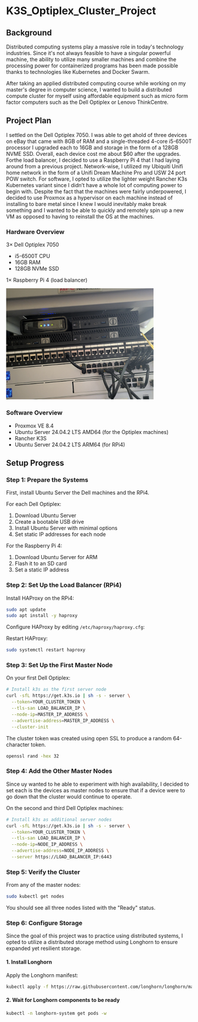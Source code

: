 # K3S_Optiplex_Cluster_Project
## Background
Distributed computing systems play a massive role in today's technology industries. Since it's not always feasible to have a singular powerful machine, the ability to utilize many smaller machines and combine the processing power for containerized programs has been made possible thanks to technologies like Kubernetes and Docker Swarm. 

After taking an applied distributed computing course while working on my master's degree in computer science, I wanted to build a distributed compute cluster for myself using affordable equipment such as micro form factor computers such as the Dell Optiplex or Lenovo ThinkCentre.

## Project Plan
I settled on the Dell Optiplex 7050. I was able to get ahold of three devices on eBay that came with 8GB of RAM and a single-threaded 4-core i5-6500T processor I upgraded each to 16GB and storage in the form of a 128GB NVME SSD. Overall, each device cost me about $60 after the upgrades. Forthe load balancer, I decided to use a Raspberry Pi 4 that I had laying around from a previous project. Network-wise, I utilized my Ubiquiti Unifi home network in the form of a Unifi Dream Machine Pro and USW 24 port POW switch. For software, I opted to utilize the lighter weight Rancher K3s Kubernetes variant since I didn’t have a whole lot of computing power to begin with. Despite the fact that the machines were fairly underpowered, I decided to use Proxmox as a hypervisor on each machine instead of installing to bare metal since I knew I would inevitably make break something and I wanted to be able to quickly and remotely spin up a new VM as opposed to having to reinstall the OS at the machines.

### Hardware Overview
3× Dell Optiplex 7050

  * i5-6500T CPU
  * 16GB RAM
  * 128GB NVMe SSD

1× Raspberry Pi 4 (load balancer)

<img src="images/PXL_20250418_185342523.jpg" width="400">


### Software Overview
  * Proxmox VE 8.4
  * Ubuntu Server 24.04.2 LTS AMD64 (for the Optiplex machines)
  * Rancher K3S
  * Ubuntu Server 24.04.2 LTS ARM64 (for RPi4)

## Setup Progress
### Step 1: Prepare the Systems

First, install Ubuntu Server the Dell machines and the RPi4.

For each Dell Optiplex:
1. Download Ubuntu Server
2. Create a bootable USB drive
3. Install Ubuntu Server with minimal options
4. Set static IP addresses for each node

For the Raspberry Pi 4:
1. Download Ubuntu Server for ARM
2. Flash it to an SD card
3. Set a static IP address

### Step 2: Set Up the Load Balancer (RPi4)

Install HAProxy on the RPi4:

```bash
sudo apt update
sudo apt install -y haproxy
```

Configure HAProxy by editing `/etc/haproxy/haproxy.cfg`:

Restart HAProxy:
```bash
sudo systemctl restart haproxy
```

### Step 3: Set Up the First Master Node

On your first Dell Optiplex:

```bash
# Install k3s as the first server node
curl -sfL https://get.k3s.io | sh -s - server \
  --token=YOUR_CLUSTER_TOKEN \
  --tls-san LOAD_BALANCER_IP \
  --node-ip=MASTER_IP_ADDRESS \
  --advertise-address=MASTER_IP_ADDRESS \
  --cluster-init
```

The cluster token was created using open SSL to produce a random 64-character token.

```bash 
openssl rand -hex 32
```

### Step 4: Add the Other Master Nodes
Since uy wanted to he able to experiment with high availability, I decided to set each is the devices as master nodes to ensure that if a device were to go down that the cluster would continue to operate. 

On the second and third Dell Optiplex machines:

```bash
# Install k3s as additional server nodes
curl -sfL https://get.k3s.io | sh -s - server \
  --token=YOUR_CLUSTER_TOKEN \
  --tls-san LOAD_BALANCER_IP \
  --node-ip=NODE_IP_ADDRESS \
  --advertise-address=NODE_IP_ADDRESS \
  --server https://LOAD_BALANCER_IP:6443
```

### Step 5: Verify the Cluster

From any of the master nodes:

```bash
sudo kubectl get nodes
```

You should see all three nodes listed with the "Ready" status.

### Step 6: Configure Storage
Since the goal of this project was to practice using distributed systems, I opted to utilize a distributed storage method using Longhorn to ensure expanded yet resilient storage.

#### 1. Install Longhorn

Apply the Longhorn manifest:

```bash
kubectl apply -f https://raw.githubusercontent.com/longhorn/longhorn/master/deploy/longhorn.yaml
```

#### 2. Wait for Longhorn components to be ready

```bash
kubectl -n longhorn-system get pods -w
```
